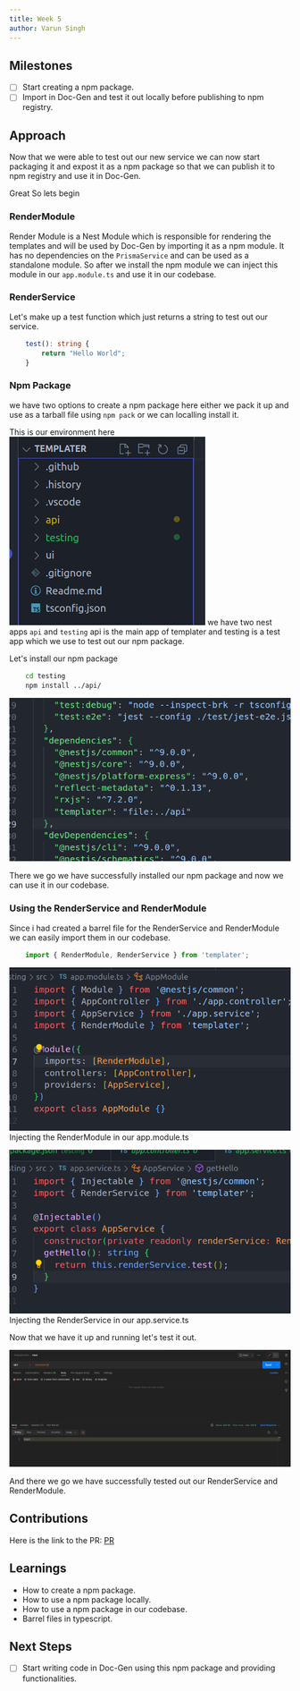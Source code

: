 ```yaml
---
title: Week 5
author: Varun Singh
---
```


## Milestones

- [ ] Start creating a npm package.
- [ ] Import in Doc-Gen and test it out locally before publishing to npm registry.

## Approach

Now that we were able to test out our new service we can now start packaging it and expost it as a npm package so that we can publish it to npm registry and use it in Doc-Gen.

Great So lets begin

### RenderModule

Render Module is a Nest Module which is responsible for rendering the templates and will be used by Doc-Gen by importing it as a npm module. It has no dependencies on the `PrismaService` and can be used as a standalone module.
So after we install the npm module we can inject this module in our `app.module.ts` and use it in our codebase.

### RenderService

Let's make up a test function which just returns a string to test out our service.
```typescript
    test(): string {
        return "Hello World";
    }
```

### Npm Package

we have two options to create a npm package here either we pack it up and use as a tarball file using `npm pack` or we can localling install it.

This is our environment here 
![Environment](./assets/1.png)
we have two nest apps `api` and `testing` api is the main app of templater and testing is a test app which we use to test out our npm package.

Let's install our npm package 
```bash
    cd testing
    npm install ../api/
```
![Install](./assets/2.png)

There we go we have successfully installed our npm package and now we can use it in our codebase.

### Using the RenderService and RenderModule

Since i had created a barrel file for the RenderService and RenderModule we can easily import them in our codebase.

```typescript
    import { RenderModule, RenderService } from 'templater';
```

![Import](./assets/4.png)
Injecting the RenderModule in our app.module.ts

![Import](./assets/5.png)
Injecting the RenderService in our app.service.ts

Now that we have it up and running let's test it out.

![Import](./assets/6.png)

And there we go we have successfully tested out our RenderService and RenderModule.


## Contributions
Here is the link to the PR: [PR](https://github.com/Samagra-Development/templater/pull/25)

## Learnings
- How to create a npm package.
- How to use a npm package locally.
- How to use a npm package in our codebase.
- Barrel files in typescript.

## Next Steps
- [ ] Start writing code in Doc-Gen using this npm package and providing functionalities.
